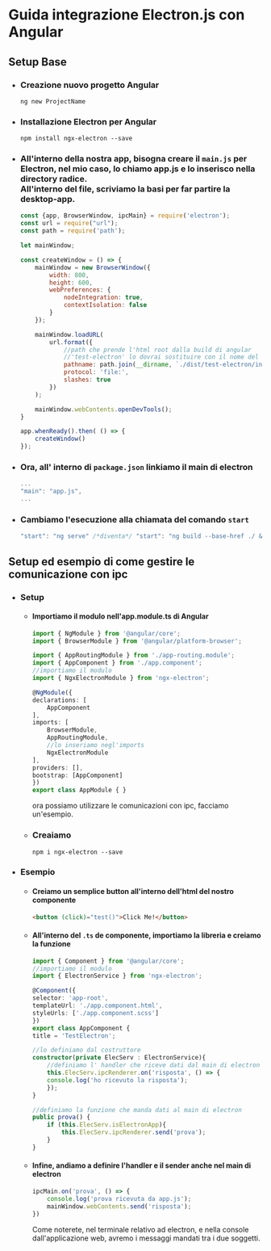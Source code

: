 # Guida integrazione Electron.js con Angular

## Setup Base
- ### Creazione nuovo progetto Angular
    ```console
    ng new ProjectName
    ```
- ### Installazione Electron per Angular
    ```console
    npm install ngx-electron --save
    ```

- ### All'interno della nostra app, bisogna creare il `main.js` per Electron, nel mio caso, lo chiamo app.js e lo inserisco nella directory radice.<br>All'interno del file, scriviamo la basi per far partire la desktop-app.
    ```javascript
    const {app, BrowserWindow, ipcMain} = require('electron');
    const url = require("url");
    const path = require('path');

    let mainWindow;

    const createWindow = () => {
        mainWindow = new BrowserWindow({
            width: 800,
            height: 600,
            webPreferences: {
                nodeIntegration: true,
                contextIsolation: false
            }
        });

        mainWindow.loadURL(
            url.format({
                //path che prende l'html root dalla build di angular
                //'test-electron' lo dovrai sostituire con il nome del tuo progetto
                pathname: path.join(__dirname, `./dist/test-electron/index.html`),
                protocol: 'file:',
                slashes: true
            })
        );

        mainWindow.webContents.openDevTools();
    }

    app.whenReady().then( () => {
        createWindow()
    });
    ```

- ### Ora, all' interno di `package.json` linkiamo il main di electron
    ```javascript
    ...
    "main": "app.js",
    ...
    ```

- ### Cambiamo l'esecuzione alla chiamata del comando `start`
    ```javascript
    "start": "ng serve" /*diventa*/ "start": "ng build --base-href ./ && electron ."
    ```

## Setup ed esempio di come gestire le comunicazione con ipc
- ### Setup
    - #### Importiamo il modulo nell'app.module.ts di Angular
        ```typescript
        import { NgModule } from '@angular/core';
        import { BrowserModule } from '@angular/platform-browser';

        import { AppRoutingModule } from './app-routing.module';
        import { AppComponent } from './app.component';
        //importiamo il modulo
        import { NgxElectronModule } from 'ngx-electron';

        @NgModule({
        declarations: [
            AppComponent
        ],
        imports: [
            BrowserModule,
            AppRoutingModule,
            //lo inseriamo negl'imports
            NgxElectronModule
        ],
        providers: [],
        bootstrap: [AppComponent]
        })
        export class AppModule { }
        ```
        ora possiamo utilizzare le comunicazioni con ipc, facciamo un'esempio.
    - ### Creaiamo
        ```console
        npm i ngx-electron --save
        ```
- ### Esempio
    - #### Creiamo un semplice button all'interno dell'html del nostro componente
        ```html
        <button (click)="test()">Click Me!</button>
        ```
    - #### All'interno del `.ts` de componente, importiamo la libreria e creiamo la funzione
        ```typescript
        import { Component } from '@angular/core';
        //importiamo il modulo
        import { ElectronService } from 'ngx-electron';

        @Component({
        selector: 'app-root',
        templateUrl: './app.component.html',
        styleUrls: ['./app.component.scss']
        })
        export class AppComponent {
        title = 'TestElectron';

        //lo definiamo dal costruttore
        constructor(private ElecServ : ElectronService){
            //definiamo l' handler che riceve dati dal main di electron
            this.ElecServ.ipcRenderer.on('risposta', () => {
            console.log('ho ricevuto la risposta');
            });
        }

        //definiamo la funzione che manda dati al main di electron
        public prova() {
            if (this.ElecServ.isElectronApp){
                this.ElecServ.ipcRenderer.send('prova');
            }
        }
        ```

    - #### Infine, andiamo a definire l'handler e il sender anche nel main di electron
        ```javascript
        ipcMain.on('prova', () => {
            console.log('prova ricevuta da app.js');
            mainWindow.webContents.send('risposta');
        })
        ```
        Come noterete, nel terminale relativo ad electron, e nella console dall'applicazione web, avremo i messaggi mandati tra i due soggetti.
